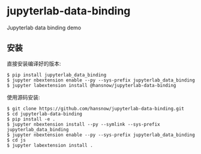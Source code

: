 jupyterlab-data-binding
===============================

Jupyterlab data binding demo

安装
------------

直接安装编译好的版本:

    $ pip install jupyterlab_data_binding
    $ jupyter nbextension enable --py --sys-prefix jupyterlab_data_binding
    $ jupyter labextension install @hansnow/jupyterlab-data-binding


使用源码安装:

    $ git clone https://github.com/hansnow/jupyterlab-data-binding.git
    $ cd jupyterlab-data-binding
    $ pip install -e .
    $ jupyter nbextension install --py --symlink --sys-prefix jupyterlab_data_binding
    $ jupyter nbextension enable --py --sys-prefix jupyterlab_data_binding
    $ cd js
    $ jupyter labextension install .
